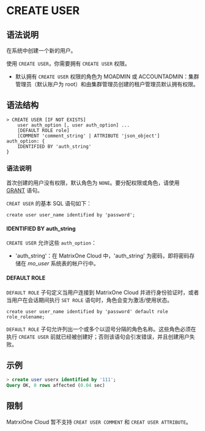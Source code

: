 # **CREATE USER**

## **语法说明**

在系统中创建一个新的用户。

使用 `CREATE USER`，你需要拥有 `CREATE USER` 权限。

- 默认拥有 `CREATE USER` 权限的角色为 MOADMIN 或 ACCOUNTADMIN：集群管理员（默认账户为 root）和由集群管理员创建的租户管理员默认拥有权限。

## **语法结构**

```
> CREATE USER [IF NOT EXISTS]
    user auth_option [, user auth_option] ...
    [DEFAULT ROLE role]  
    [COMMENT 'comment_string' | ATTRIBUTE 'json_object']
auth_option: {
    IDENTIFIED BY 'auth_string'
}
```

### 语法说明

首次创建的用户没有权限，默认角色为 `NONE`。要分配权限或角色，请使用 [GRANT](grant.md) 语句。

`CREAT USER` 的基本 SQL 语句如下：

```
create user user_name identified by 'password';
```

#### IDENTIFIED BY auth_string

`CREATE USER` 允许这些 `auth_option`：

- 'auth_string'：在 MatrixOne Cloud 中，'auth_string' 为密码，即将密码存储在 *mo_user* 系统表的帐户行中。

#### DEFAULT ROLE

`DEFAULT ROLE` 子句定义当用户连接到 MatrixOne Cloud 并进行身份验证时，或者当用户在会话期间执行 `SET ROLE` 语句时，角色会变为激活/使用状态。

```
create user user_name identified by 'password' default role role_rolename;
```

`DEFAULT ROLE` 子句允许列出一个或多个以逗号分隔的角色名称。这些角色必须在执行 `CREATE USER` 前就已经被创建好；否则该语句会引发错误，并且创建用户失败。

## **示例**

```sql
> create user userx identified by '111';
Query OK, 0 rows affected (0.04 sec)
```

## **限制**

MatrxiOne Cloud 暂不支持 `CREAT USER COMMENT` 和 `CREAT USER ATTRIBUTE`。
